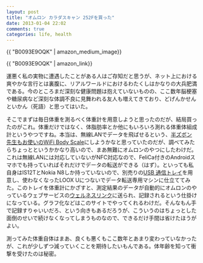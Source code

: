 ```yaml
---
layout: post
title: "オムロン カラダスキャン 252Fを買った"
date: 2013-01-04 22:02
comments: true
categories: life, health
---
```

{{ "B0093E9OQK" | amazon_medium_image}}

{{ "B0093E9OQK" | amazon_link}}

運悪く私の実物に遭遇したことがある人はご存知だと思うが、ネット上における爽やかな言行とは裏腹に、リアルワールドにおけるわたくしはかなりの大兵肥満である。今のところまだ深刻な健康問題は抱えていないものの、ここ数年脳梗塞や糖尿病など深刻な体調不良に見舞われる友人も増えてきており、どげんかせんといかん（死語）と思ってはいた。

そこでまずは毎日体重を測るべく体重計を用意しようと思ったのだが、結局買ったのがこれ。体重だけではなく、体脂肪率とか他にもいろいろ測れる体重体組成計というやつですね。本当は、無線LANでデータを飛ばせるという、[半ズボン先生もお使いの](http://hanzubon.jp/node/4979/)[WiFi Body Scale](http://www.amazon.co.jp/gp/product/B00327A5EE/ref=as_li_ss_tl?ie=UTF8&tag=myhumangetsme-22&linkCode=as2&camp=247&creative=7399&creativeASIN=B00327A5EE)にしようかなと思っていたのだが、調べてみたらちょっとというかかなり高いので、まあ無難にオムロンのやつにしたわけだ。これは無線LANには対応していないがNFC対応なので、FeliCa付きのAndroidスマホでも持っていればそれだけでデータの転送ができる（はず）。といっても私自身はIS12TとNokia N8しか持っていないので、別売りの[USB 通信トレイ](http://www.amazon.co.jp/gp/product/B0073N17HC/ref=as_li_ss_tl?ie=UTF8&tag=myhumangetsme-22&linkCode=as2&camp=247&creative=7399&creativeASIN=B0073N17HC)を用意し、使わなくなったLOOX Uにつないでデータ転送専用マシンに仕立ててみた。このトレイを体重計にかざすと、測定結果のデータが自動的にオムロンのやっているウェブサービスの[ウェルネスリンク](http://www.wellnesslink.jp)に送られ、記録されるという仕掛けになっている。グラフ化などはこのサイトでやってくれるわけだ。そんなもん手で記録すりゃいいだろ、という向きもあるだろうが、こういうのはちょっとした面倒のせいで続けなくなってしまうものなので、できるだけ手間は省けたほうがよい。

測ってみた体重自体はまあ、良くも悪くもここ数年とあまり変わっていなかったが、これが少しずつ減っていくことを期待したいもんである。体年齢を知って衝撃を受けたのは秘密。
